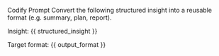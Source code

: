 Codify Prompt Convert the following structured insight into a reusable format (e.g. summary, plan, report).

Insight: {{ structured_insight }}

Target format: {{ output_format }}
